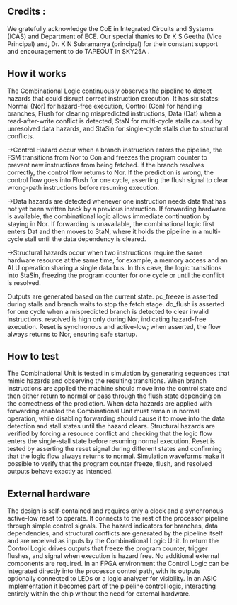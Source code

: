 <!---

This file is used to generate your project datasheet. Please fill in the information below and delete any unused
sections.

You can also include images in this folder and reference them in the markdown. Each image must be less than
512 kb in size, and the combined size of all images must be less than 1 MB.
-->
## Credits : 
We gratefully acknowledge the CoE in Integrated Circuits and Systems (ICAS) and Department of ECE. Our special thanks to Dr K S Geetha (Vice Principal) and, Dr. K N Subramanya (principal) for their constant support and encouragement to do TAPEOUT in SKY25A .

## How it works

The Combinational Logic continuously observes the pipeline to detect hazards that could disrupt correct instruction execution. It has six states: Normal (Nor) for hazard-free execution, Control (Con) for handling branches, Flush for clearing mispredicted instructions, Data (Dat) when a read-after-write conflict is detected, StaN for multi-cycle stalls caused by unresolved data hazards, and StaSin for single-cycle stalls due to structural conflicts.

->Control Hazard occur when a branch instruction enters the pipeline, the FSM transitions from Nor to Con and freezes the program counter to prevent new instructions from being fetched. If the branch resolves correctly, the control flow returns to Nor. If the prediction is wrong, the control flow goes into Flush for one cycle, asserting the flush signal to clear wrong-path instructions before resuming execution.

->Data hazards are detected whenever one instruction needs data that has not yet been written back by a previous instruction. If forwarding hardware is available, the combinational logic allows immediate continuation by staying in Nor. If forwarding is unavailable, the combinational logic first enters Dat and then moves to StaN, where it holds the pipeline in a multi-cycle stall until the data dependency is cleared.

->Structural hazards occur when two instructions require the same hardware resource at the same time, for example, a memory access and an ALU operation sharing a single data bus. In this case, the logic transitions into StaSin, freezing the program counter for one cycle or until the conflict is resolved.

Outputs are generated based on the current state. pc_freeze is asserted during stalls and branch waits to stop the fetch stage. do_flush is asserted for one cycle when a mispredicted branch is detected to clear invalid instructions. resolved is high only during Nor, indicating hazard-free execution. Reset is synchronous and active-low; when asserted, the flow always returns to Nor, ensuring safe startup.

## How to test

The Combinational Unit is tested in simulation by generating sequences that mimic hazards and observing the resulting transitions. When branch instructions are applied the machine should move into the control state and then either return to normal or pass through the flush state depending on the correctness of the prediction. When data hazards are applied with forwarding enabled the Combinational Unit must remain in normal operation, while disabling forwarding should cause it to move into the data detection and stall states until the hazard clears. Structural hazards are verified by forcing a resource conflict and checking that the logic flow enters the single-stall state before resuming normal execution. Reset is tested by asserting the reset signal during different states and confirming that the logic flow always returns to normal. Simulation waveforms make it possible to verify that the program counter freeze, flush, and resolved outputs behave exactly as intended.

## External hardware

The design is self-contained and requires only a clock and a synchronous active-low reset to operate. It connects to the rest of the processor pipeline through simple control signals. The hazard indicators for branches, data dependencies, and structural conflicts are generated by the pipeline itself and are received as inputs by the Combinational Logic Unit. In return the Control Logic drives outputs that freeze the program counter, trigger flushes, and signal when execution is hazard free. No additional external components are required. In an FPGA environment the Control Logic can be integrated directly into the processor control path, with its outputs optionally connected to LEDs or a logic analyzer for visibility. In an ASIC implementation it becomes part of the pipeline control logic, interacting entirely within the chip without the need for external hardware.
